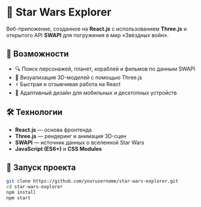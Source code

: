 # 🚀 Star Wars Explorer

Веб-приложение, созданное на **React.js** с использованием **Three.js** и открытого API **SWAPI** для погружения в мир «Звёздных войн».

## 📌 Возможности
- 🔍 Поиск персонажей, планет, кораблей и фильмов по данным SWAPI
- 🌌 Визуализация 3D-моделей с помощью Three.js
- ⚡ Быстрая и отзывчивая работа на React
- 📱 Адаптивный дизайн для мобильных и десктопных устройств

## 🛠 Технологии
- **React.js** — основа фронтенда
- **Three.js** — рендеринг и анимация 3D-сцен
- **SWAPI** — источник данных о вселенной Star Wars
- **JavaScript (ES6+)** и **CSS Modules**

## 🚀 Запуск проекта
```bash
git clone https://github.com/yourusername/star-wars-explorer.git
cd star-wars-explorer
npm install
npm start
